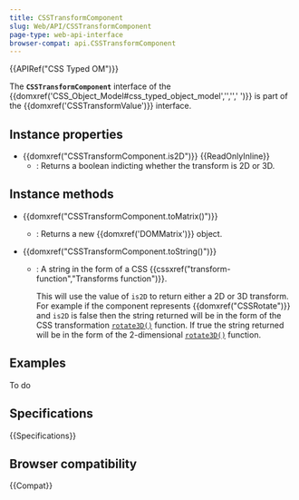 ```yaml
---
title: CSSTransformComponent
slug: Web/API/CSSTransformComponent
page-type: web-api-interface
browser-compat: api.CSSTransformComponent
---
```


{{APIRef("CSS Typed OM")}}

The **`CSSTransformComponent`** interface of the {{domxref('CSS_Object_Model#css_typed_object_model','','',' ')}} is part of the {{domxref('CSSTransformValue')}} interface.

## Instance properties

- {{domxref("CSSTransformComponent.is2D")}} {{ReadOnlyInline}}
  - : Returns a boolean indicting whether the transform is 2D or 3D.

## Instance methods

- {{domxref("CSSTransformComponent.toMatrix()")}}
  - : Returns a new {{domxref('DOMMatrix')}} object.
- {{domxref("CSSTransformComponent.toString()")}}

  - : A string in the form of a CSS {{cssxref("transform-function","Transforms function")}}.

    This will use the value of `is2D` to return either a 2D or 3D transform. For example if the component represents {{domxref("CSSRotate")}} and `is2D` is false then the string returned will be in the form of the CSS transformation [`rotate3D()`](/en-US/docs/Web/CSS/transform-function/rotate3d) function. If true the string returned will be in the form of the 2-dimensional [`rotate3D()`](/en-US/docs/Web/CSS/transform-function/rotate) function.

## Examples

To do

## Specifications

{{Specifications}}

## Browser compatibility

{{Compat}}
